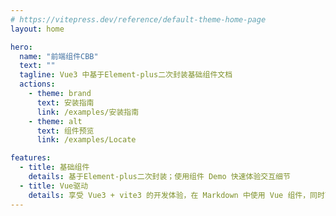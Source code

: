 ```yaml
---
# https://vitepress.dev/reference/default-theme-home-page
layout: home

hero:
  name: "前端组件CBB"
  text: ""
  tagline: Vue3 中基于Element-plus二次封装基础组件文档
  actions:
    - theme: brand
      text: 安装指南
      link: /examples/安装指南
    - theme: alt
      text: 组件预览
      link: /examples/Locate

features:
  - title: 基础组件
    details: 基于Element-plus二次封装；使用组件 Demo 快速体验交互细节
  - title: Vue驱动
    details: 享受 Vue3 + vite3 的开发体验，在 Markdown 中使用 Vue 组件，同时可以使用 Vue 来开发自定义主题
---
```


